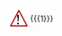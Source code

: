 <div style="display: flex;"><img src="upload/!!!.svg" alt="!!!" style="height: 40px;"><span style="display: flex; align-items: center;">{{{1}}}</span></div>
